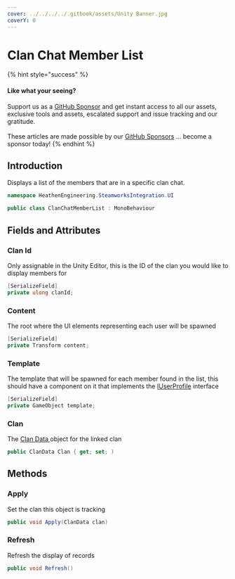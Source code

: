 ```yaml
---
cover: ../../../../.gitbook/assets/Unity Banner.jpg
coverY: 0
---
```


# Clan Chat Member List

{% hint style="success" %}
#### Like what your seeing?

Support us as a [GitHub Sponsor](../../../../where-to-buy/become-a-sponsor.md) and get instant access to all our assets, exclusive tools and assets, escalated support and issue tracking and our gratitude.\
\
These articles are made possible by our [GitHub Sponsors](../../../../where-to-buy/become-a-sponsor.md) ... become a sponsor today!
{% endhint %}

## Introduction

Displays a list of the members that are in a specific clan chat.

```csharp
namespace HeathenEngineering.SteamworksIntegration.UI
```

```csharp
public class ClanChatMemberList : MonoBehaviour
```

## Fields and Attributes

### Clan Id

Only assignable in the Unity Editor, this is the ID of the clan you would like to display members for

```csharp
[SerializeField]
private ulong clanId;
```

### Content

The root where the UI elements representing each user will be spawned

```csharp
[SerializeField]
private Transform content;
```

### Template

The template that will be spawned for each member found in the list, this should have a component on it that implements the [IUserProfile](../programming-tools/iuserprofile.md) interface

```csharp
[SerializeField]
private GameObject template;
```

### Clan

The [Clan Data ](../classes/clan-data.md)object for the linked clan

```csharp
public ClanData Clan { get; set; )
```

## Methods

### Apply

Set the clan this object is tracking

```csharp
public void Apply(ClanData clan)
```

### Refresh

Refresh the display of records

```csharp
public void Refresh()
```
